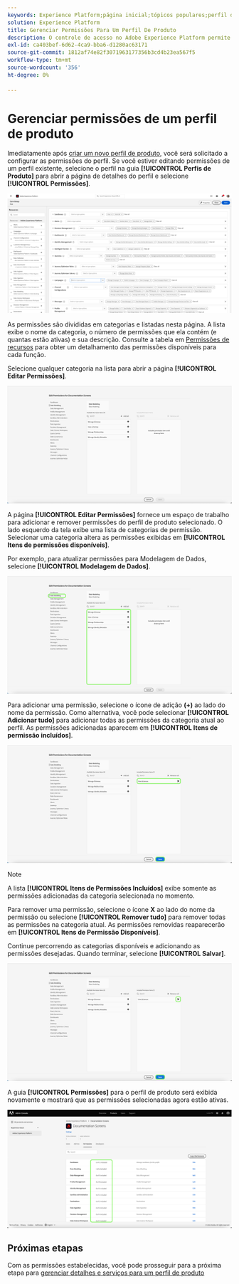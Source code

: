 ```yaml
---
keywords: Experience Platform;página inicial;tópicos populares;perfil de produto;gerenciar permissões
solution: Experience Platform
title: Gerenciar Permissões Para Um Perfil De Produto
description: O controle de acesso no Adobe Experience Platform permite gerenciar funções e permissões para vários recursos da plataforma usando o Adobe Admin Console. Este documento serve como um guia sobre como gerenciar permissões de um perfil de produto para a Platform.
exl-id: ca403bef-6d62-4ca9-bba6-d1280ac63171
source-git-commit: 1812af74e82f3071963177356b3cd4b23ea567f5
workflow-type: tm+mt
source-wordcount: '356'
ht-degree: 0%

---
```


# Gerenciar permissões de um perfil de produto

Imediatamente após [criar um novo perfil de produto](#create-a-new-product-profile), você será solicitado a configurar as permissões do perfil. Se você estiver editando permissões de um perfil existente, selecione o perfil na guia **[!UICONTROL Perfis de Produto]** para abrir a página de detalhes do perfil e selecione **[!UICONTROL Permissões]**.

![permissões](../images/permissions.png)

As permissões são divididas em categorias e listadas nesta página. A lista exibe o nome da categoria, o número de permissões que ela contém (e quantas estão ativas) e sua descrição. Consulte a tabela em [Permissões de recursos](/help/access-control/home.md#permissions) para obter um detalhamento das permissões disponíveis para cada função.

Selecione qualquer categoria na lista para abrir a página **[!UICONTROL Editar Permissões]**.

![editar-permissões](../images/edit-permissions.png)

A página **[!UICONTROL Editar Permissões]** fornece um espaço de trabalho para adicionar e remover permissões do perfil de produto selecionado. O lado esquerdo da tela exibe uma lista de categorias de permissão. Selecionar uma categoria altera as permissões exibidas em **[!UICONTROL Itens de permissões disponíveis]**.

Por exemplo, para atualizar permissões para Modelagem de Dados, selecione **[!UICONTROL Modelagem de Dados]**.

![gerenciamento de perfil](../images/profile-management.png)

Para adicionar uma permissão, selecione o ícone de adição **(+)** ao lado do nome da permissão. Como alternativa, você pode selecionar **[!UICONTROL Adicionar tudo]** para adicionar todas as permissões da categoria atual ao perfil. As permissões adicionadas aparecem em **[!UICONTROL Itens de permissão incluídos]**.

![adicionar-permissão](../images/add-permission.png)

>[!NOTE]
>
>A lista **[!UICONTROL Itens de Permissões Incluídos]** exibe somente as permissões adicionadas da categoria selecionada no momento.

Para remover uma permissão, selecione o ícone **X** ao lado do nome da permissão ou selecione **[!UICONTROL Remover tudo]** para remover todas as permissões na categoria atual. As permissões removidas reaparecerão em **[!UICONTROL Itens de Permissão Disponíveis]**.

Continue percorrendo as categorias disponíveis e adicionando as permissões desejadas. Quando terminar, selecione **[!UICONTROL Salvar]**.

![remover-permissão](../images/remove-permission.png)

A guia **[!UICONTROL Permissões]** para o perfil de produto será exibida novamente e mostrará que as permissões selecionadas agora estão ativas.

![permissões-atualizadas](../images/permissions-updated.png)

## Próximas etapas

Com as permissões estabelecidas, você pode prosseguir para a próxima etapa para [gerenciar detalhes e serviços para um perfil de produto](details-and-services.md)
